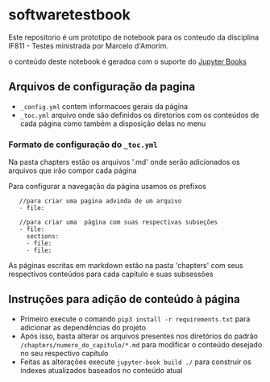 # softwaretestbook

Este repositorio é um prototipo de notebook para os conteudo da disciplina IF811 - Testes ministrada por Marcelo d'Amorim.

o conteúdo deste notebook é geradoa com o suporte do [Jupyter Books](https://jupyterbook.org)

## Arquivos de configuração da pagina
- `_config.yml` contem informacoes gerais da página 
- `_toc.yml` arquivo onde são definidos os diretorios com os conteúdos de cada página como também a disposição delas no menu

### Formato de configuração do `_toc.yml` 

Na pasta chapters estão os arquivos '.md' onde serão adicionados os arquivos que irão compor cada página

Para configurar a navegação da página usamos os prefixos
```
   //para criar uma pagina advinda de um arquivo
   - file:

   //para criar uma  página com suas respectivas subseções 
   - file:
     sections: 
     - file: 
     - file: 
```
As páginas escritas em markdown estão na pasta 'chapters' com seus respectivos conteúdos para cada capítulo e suas subsessões

## Instruções para adição de conteúdo à página

- Primeiro execute o comando `pip3 install -r requirements.txt` para adicionar as dependências do projeto
- Após isso, basta alterar os arquivos presentes nos diretórios do padrão `/chapters/numero_do_capitulo/*.md` para modificar o conteúdo desejado no seu respectivo capítulo
- Feitas as alterações execute `jupyter-book build ./` para construir os indexes atualizados baseados no conteúdo atual
 
